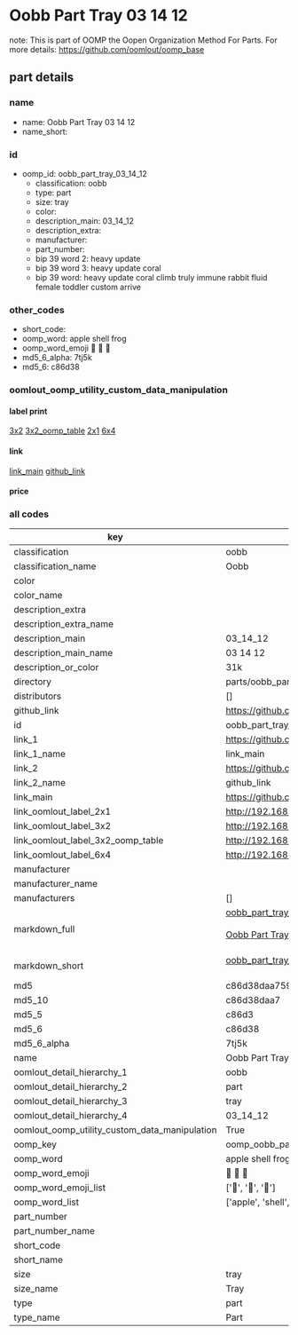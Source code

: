 # Oobb Part Tray 03 14 12  

note: This is part of OOMP the Oopen Organization Method For Parts. For more details: https://github.com/oomlout/oomp_base

##  part details





### name
* name: Oobb Part Tray 03 14 12
* name_short: 
### id
* oomp_id: oobb_part_tray_03_14_12
  * classification: oobb
  * type: part
  * size: tray
  * color: 
  * description_main: 03_14_12
  * description_extra: 
  * manufacturer: 
  * part_number: 
  * bip 39 word 2: heavy update
  * bip 39 word 3: heavy update coral
  * bip 39 word: heavy update coral climb truly immune rabbit fluid female toddler custom arrive

### other_codes
* short_code: 
* oomp_word: apple shell frog
* oomp_word_emoji :apple: :shell: :frog:
* md5_6_alpha: 7tj5k
* md5_6: c86d38






### oomlout_oomp_utility_custom_data_manipulation
#### label print
[3x2](http://192.168.1.245:1112/?label=oomp%207tj5k)
[3x2_oomp_table](http://192.168.1.107:1112/?label=oomp%207tj5k)
[2x1](http://192.168.1.242:1112/?label=oomp%207tj5k)
[6x4](http://192.168.1.55:1112/?label=oomp%207tj5k)    

#### link

[link_main](https://github.com/oomlout/oomlout_oomp_current_version_messy/tree/main/parts/oobb_part_tray_03_14_12) [github_link](https://github.com/oomlout/oomlout_oomp_part_src/tree/main/parts/oobb_part_tray_03_14_12)                             

#### price







### all codes 
| key | value |  
| --- | --- |  
| classification | oobb |  
| classification_name | Oobb |  
| color |  |  
| color_name |  |  
| description_extra |  |  
| description_extra_name |  |  
| description_main | 03_14_12 |  
| description_main_name | 03 14 12 |  
| description_or_color | 31k |  
| directory | parts/oobb_part_tray_03_14_12 |  
| distributors | [] |  
| github_link | https://github.com/oomlout/oomlout_oomp_part_src/tree/main/parts/oobb_part_tray_03_14_12 |  
| id | oobb_part_tray_03_14_12 |  
| link_1 | https://github.com/oomlout/oomlout_oomp_current_version_messy/tree/main/parts/oobb_part_tray_03_14_12 |  
| link_1_name | link_main |  
| link_2 | https://github.com/oomlout/oomlout_oomp_part_src/tree/main/parts/oobb_part_tray_03_14_12 |  
| link_2_name | github_link |  
| link_main | https://github.com/oomlout/oomlout_oomp_current_version_messy/tree/main/parts/oobb_part_tray_03_14_12 |  
| link_oomlout_label_2x1 | http://192.168.1.242:1112/?label=oomp%207tj5k |  
| link_oomlout_label_3x2 | http://192.168.1.245:1112/?label=oomp%207tj5k |  
| link_oomlout_label_3x2_oomp_table | http://192.168.1.107:1112/?label=oomp%207tj5k |  
| link_oomlout_label_6x4 | http://192.168.1.55:1112/?label=oomp%207tj5k |  
| manufacturer |  |  
| manufacturer_name |  |  
| manufacturers | [] |  
| markdown_full | [oobb_part_tray_03_14_12](https://github.com/oomlout/oomlout_oomp_current_version_messy/tree/main/parts/oobb_part_tray_03_14_12)<br>[](https://github.com/oomlout/oomlout_oomp_current_version_messy/tree/main/parts/oobb_part_tray_03_14_12)<br>[Oobb Part Tray 03 14 12](https://github.com/oomlout/oomlout_oomp_current_version_messy/tree/main/parts/oobb_part_tray_03_14_12)<br><br> |  
| markdown_short | [oobb_part_tray_03_14_12](https://github.com/oomlout/oomlout_oomp_current_version_messy/tree/main/parts/oobb_part_tray_03_14_12)<br><br> |  
| md5 | c86d38daa759b605c6f4b2b0607ba353 |  
| md5_10 | c86d38daa7 |  
| md5_5 | c86d3 |  
| md5_6 | c86d38 |  
| md5_6_alpha | 7tj5k |  
| name | Oobb Part Tray 03 14 12 |  
| oomlout_detail_hierarchy_1 | oobb |  
| oomlout_detail_hierarchy_2 | part |  
| oomlout_detail_hierarchy_3 | tray |  
| oomlout_detail_hierarchy_4 | 03_14_12 |  
| oomlout_oomp_utility_custom_data_manipulation | True |  
| oomp_key | oomp_oobb_part_tray_03_14_12 |  
| oomp_word | apple shell frog |  
| oomp_word_emoji | :apple: :shell: :frog: |  
| oomp_word_emoji_list | [':apple:', ':shell:', ':frog:'] |  
| oomp_word_list | ['apple', 'shell', 'frog'] |  
| part_number |  |  
| part_number_name |  |  
| short_code |  |  
| short_name |  |  
| size | tray |  
| size_name | Tray |  
| type | part |  
| type_name | Part |  
